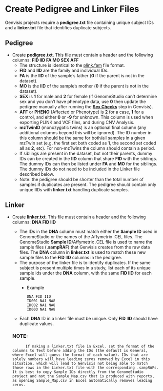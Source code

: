 # Create Pedigree and Linker Files

Genvisis projects require a **pedigree.txt** file containing unique subject IDs and a **linker.txt** file that identifies duplicate subjects.

## Pedigree
* Create **pedigree.txt**. This file must contain a header and the following columns: **FID IID	FA	MO	SEX	AFF**
    * The structure is identical to the [plink.fam](https://www.cog-genomics.org/plink2/formats#fam) file format.
    * **FID** and **IID** are the family and individual IDs.
    * **FA** is the **IID** of the sample’s father (**0** if the parent is not in the dataset).
    * **MO** is the **IID** of the sample’s mother (**0** if the parent is not in the dataset).
    * **SEX** is **1** for male and **2** for female (if GenomeStudio can’t determine sex and you don’t have phenotype data, use **0** then update the pedigree manually after running the **[Sex Checks](../#/documentation/RunTheGenvisisWorkflow--run-sex-checks)** step in Genvisis).
    * **AFF** or **PHENO** (Affected or Phenotype) is **2** for a case, **1** for a control, and either **0** or **-9** for unknown. This column is used when exporting PLINK and VCF files, and during CNV Analysis.
    * **mzTwinID** (monozygotic twins) is an optional final column (any additional columns beyond this will be ignored). The ID number in this column should be the same for both/all samples in a given mzTwin set (e.g. the first set both coded as **1**, the second set coded all as **2**, etc). For non-mzTwins the column should contain a period.
    * If siblings are present in the dataset, but not their parents, dummy IDs can be created in the **IID** column that share **FID** with the siblings. The dummy IDs can then be listed under **FA** and **MO** for the siblings. The dummy IDs do not need to be included in the Linker file described below.
    * Note: the pedigree should be shorter than the total number of samples if duplicates are present. The pedigree should contain only unique IIDs with **linker.txt** handling duplicate samples.

## Linker
* Create **linker.txt**. This file must contain a header and the following columns: **DNA FID IID**
    * The IDs in the **DNA** column must match either the **Sample ID** used in GenomeStudio or the names of the Affymetrix .CEL files. The GenomeStudio **Sample ID**/Affymetrix .CEL file is used to name the sample files (**.sampRAF**) that Genvisis creates from the raw data files. The **DNA** column in **linker.txt** is used to match these new sample files to the **FID IID** columns in the pedigree.
    * The purpose of the linker file is to identify duplicates. If the same subject is present multiple times in a study, list each of its unique sample ids under the **DNA** column, with the same **FID IID** for each sample.
      * Example
      
            DNA FID IID 
            ID001 NA1 NA8
            ID002 NA1 NA8
            ID003 NA1 NA8
       
    * Each **DNA** ID in a linker file must be unique. Only **FID IID** should have duplicate values.

    ### NOTE:

            If making a linker.txt file in Excel, set the format of the columns to Text before adding the IDs (the default is General, where Excel will guess the format of each value). IDs that are solely numbers will have leading zeros removed by Excel in this situation, which will lead to Genvisis not being able to match those rows in the Linker.txt file with the corresponding .sampRAFs. It is best to copy Sample IDs directly from the GenomeStudio project and not the Sample_Map.csv that is produced with reports, as opening Sample_Map.csv in Excel automatically removes leading zeros.
